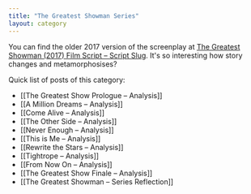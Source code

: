 ```yaml
---
title: "The Greatest Showman Series"
layout: category
---
```


You can find the older 2017 version of the screenplay at [The Greatest Showman (2017) Film Script – Script Slug](https://www.scriptslug.com/script/the-greatest-showman-2017). It's so interesting how story changes and metamorphosises?

Quick list of posts of this category:

- [[The Greatest Show Prologue – Analysis]]
- [[A Million Dreams – Analysis]]
- [[Come Alive – Analysis]]
- [[The Other Side – Analysis]]
- [[Never Enough – Analysis]]
- [[This is Me – Analysis]]
- [[Rewrite the Stars – Analysis]]
- [[Tightrope – Analysis]]
- [[From Now On – Analysis]]
- [[The Greatest Show Finale – Analysis]]
- [[The Greatest Showman – Series Reflection]]
